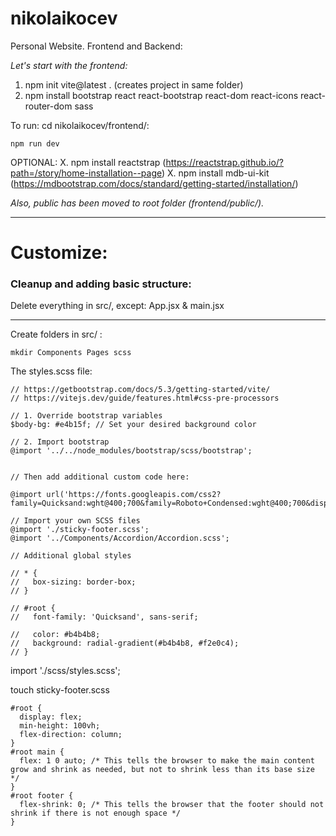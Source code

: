 # nikolaikocev

Personal Website. Frontend and Backend:

_Let's start with the frontend:_

1. npm init vite@latest . (creates project in same folder)
2. npm install bootstrap react react-bootstrap react-dom react-icons react-router-dom sass

To run: cd nikolaikocev/frontend/:

```
npm run dev
```

OPTIONAL: X. npm install reactstrap (https://reactstrap.github.io/?path=/story/home-installation--page) X. npm install mdb-ui-kit (https://mdbootstrap.com/docs/standard/getting-started/installation/)

_Also, public has been moved to root folder (frontend/public/)._

---

# Customize:

### Cleanup and adding basic structure:

Delete everything in src/, except:
App.jsx & main.jsx

---

Create folders in src/ :

```
mkdir Components Pages scss
```

The styles.scss file:

```
// https://getbootstrap.com/docs/5.3/getting-started/vite/
// https://vitejs.dev/guide/features.html#css-pre-processors

// 1. Override bootstrap variables
$body-bg: #e4b15f; // Set your desired background color

// 2. Import bootstrap
@import '../../node_modules/bootstrap/scss/bootstrap';


// Then add additional custom code here:

@import url('https://fonts.googleapis.com/css2?family=Quicksand:wght@400;700&family=Roboto+Condensed:wght@400;700&display=swap');

// Import your own SCSS files
@import './sticky-footer.scss';
@import '../Components/Accordion/Accordion.scss';

// Additional global styles

// * {
//   box-sizing: border-box;
// }

// #root {
//   font-family: 'Quicksand', sans-serif;

//   color: #b4b4b8;
//   background: radial-gradient(#b4b4b8, #f2e0c4);
// }
```

import './scss/styles.scss';

touch sticky-footer.scss

```
#root {
  display: flex;
  min-height: 100vh;
  flex-direction: column;
}
#root main {
  flex: 1 0 auto; /* This tells the browser to make the main content grow and shrink as needed, but not to shrink less than its base size */
}
#root footer {
  flex-shrink: 0; /* This tells the browser that the footer should not shrink if there is not enough space */
}
```
